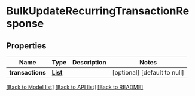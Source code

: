 # BulkUpdateRecurringTransactionResponse
## Properties

| Name | Type | Description | Notes |
|------------ | ------------- | ------------- | -------------|
| **transactions** | [**List**](PlaidAccountRecurringTransaction.md) |  | [optional] [default to null] |

[[Back to Model list]](../README.md#documentation-for-models) [[Back to API list]](../README.md#documentation-for-api-endpoints) [[Back to README]](../README.md)

